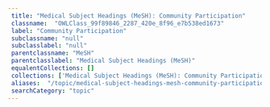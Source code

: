 ```yaml
--- 
 title: "Medical Subject Headings (MeSH): Community Participation" 
 classname:  "OWLClass_99f89846_2287_420e_8f96_e7b538ed1673" 
 label: "Community Participation" 
 subclassname: "null" 
 subclasslabel: "null" 
 parentclassname: "MeSH" 
 parentclasslabel: "Medical Subject Headings (MeSH)" 
 equalentCollections: [] 
 collections: ['Medical Subject Headings (MeSH): Community Participation']
 aliases:  "/topic/medical-subject-headings-mesh-community-participation"  
 searchCategory: "topic" 
---
```

